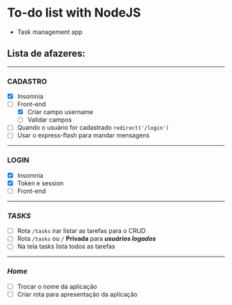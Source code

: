 # To-do list with NodeJS
* Task management app

## Lista de afazeres:
---
### **CADASTRO**
* [x] Insomnia
* [ ] Front-end
  * [x] Criar campo username
  * [ ] Validar campos
* [ ] Quando o usuário for cadastrado `redirect('/login')`
* [ ] Usar o express-flash para mandar mensagens
---
### **LOGIN**
* [x] Insomnia
* [x] Token e session
* [ ] Front-end
---
### ***TASKS***
* [ ] Rota `/tasks` irar listar as tarefas para o CRUD
* [ ] Rota `/tasks` ou `/` **Privada** para ***usuários logados***
* [ ] Na tela tasks lista todos as tarefas
---
### ***Home***
* [ ] Trocar o nome da aplicação
* [ ] Criar rota para apresentação da aplicação
